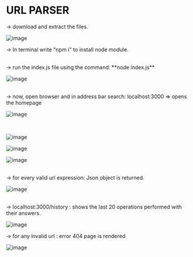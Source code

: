 # URL PARSER

-> download and extract the files.

![image](https://github.com/sequel-tj/urlParser/assets/74481733/08913b7d-ec93-4e6a-a8c9-c51887544a16)

-> In terminal write "npm i" to install node module.

<br>
-> run the index.js file using the command: **node index.js**
  
![image](https://github.com/sequel-tj/urlParser/assets/74481733/329148fc-e56a-46b8-929a-bbb270aba816)

<br>
-> now, open browser and in address bar search: localhost:3000 => opens the homepage

![image](https://github.com/parzival29sundar/BackEnd/assets/82038840/c8ecd08d-8277-4560-9ebf-6579d234d9ed)

<br>

![image](https://github.com/sequel-tj/urlParser/assets/74481733/355d5dfb-7757-41b9-83e3-030e847e4118)
<br>

![image](https://github.com/sequel-tj/urlParser/assets/74481733/7ce5ce4f-27ff-42e8-ba11-f4856d1fa3e3)
<br>

![image](https://github.com/sequel-tj/urlParser/assets/74481733/0b74429b-9318-4293-828d-791d629f6b60)

<br>
-> for every valid url expression: Json object is returned.

![image](https://github.com/sequel-tj/urlParser/assets/74481733/30b4b047-6739-4f8a-b906-3ceefe06901c)

<br>
-> localhost:3000/history : shows the last 20 operations performed with their answers.

![image](https://github.com/sequel-tj/urlParser/assets/74481733/50afe74e-e1da-406f-bb1f-3859fba02c97)

-> for any invalid url : error 404 page is rendered

![image](https://github.com/sequel-tj/urlParser/assets/74481733/04abfc0f-d76a-4bfa-83dd-bc46cba5ff31)

